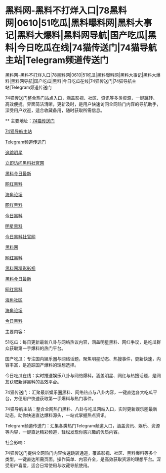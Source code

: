 # 黑料网-黑料不打烊入口|78黑料网|0610|51吃瓜|黑料曝料网|黑料大事记|黑料大爆料|黑料网导航|国产吃瓜|黑料|今日吃瓜在线|74猫传送门|74猫导航主站|Telegram频道传送门
黑料网-黑料不打烊入口|78黑料网|0610|51吃瓜|黑料曝料网|黑料大事记|黑料大爆料|黑料网导航|国产吃瓜|黑料|今日吃瓜在线|74猫传送门|74猫导航主站|Telegram频道传送门

74猫传送门整合热门站点入口，涵盖影视、社区、资讯等多类资源，一键跳转、高效便捷。界面简洁清晰，更新及时，是用户快速访问全网热门内容的导航助手，深受用户欢迎，适合收藏备用，随时获取所需信息。

** 主要地址：<a href="https://74mao.com/">74猫传送门</a>

<a href="https://74mao.com/">74猫导航主站</a>

<a href="https://74mao.com/">Telegram频道传送门</a>

<a href="https://heiliao-17.pages.dev/">追踪明星</a>

<a href="https://heiliao-36.pages.dev/">立即访问黑料社官网</a>

<a href="https://heiliao-19.pages.dev/">黑料今日最新</a>

<a href="https://heiliao-20.pages.dev/">网红黑料</a>

<a href="https://heiliao-22.pages.dev/">海角论坛</a>

<a href="https://heiliao-23.pages.dev/">网红黑料</a>

<a href="https://heiliao-24.pages.dev/">今日黑料</a>

<a href="https://heiliao-25.pages.dev/">明星黑料</a>

<a href="https://heiliao-26.pages.dev/">今日黑料社官网</a>

<a href="https://heiliao-27.pages.dev/">黑料网</a>

<a href="https://heiliao-28.pages.dev/">网红黑料</a>

<a href="https://heiliao-30.pages.dev/">黑料网精彩影视</a>

<a href="https://heiliao-31.pages.dev/">黑料今日最新</a>

<a href="https://heiliao-32.pages.dev/">网红黑料</a>

<a href="https://heiliao-33.pages.dev/">海角社区</a>

<a href="https://heiliao-34.pages.dev/">海角论坛</a>

<a href="https://heiliao-35.pages.dev/">今日黑料</a>

主要内容：

51吃瓜：每日更新最新八卦与网络热议内容，涵盖明星黑料、网红争议，是吃瓜群众获取第一手爆料的热门平台。

国产吃瓜：专注国内娱乐圈与网络话题，聚焦明星动态、热搜事件，更新快速，内容丰富，是追踪国产爆料的理想选择。

今日吃瓜在线：实时推送娱乐八卦与网络爆料，涵盖明星、网红与热搜话题，是网友获取新鲜黑料的高效平台。

74猫传送门：汇聚最新娱乐圈黑料、网络热点与八卦内容，一键直达各大吃瓜平台，方便用户快速获取第一手爆料与热门事件。

74猫导航主站：整合全网热门黑料、八卦与吃瓜网站入口，实时更新娱乐圈最新动态，助你快速直达爆料源头，一站式掌握热点资讯。

Telegram频道传送门：汇集各类热门Telegram频道入口，涵盖资讯、娱乐、资源等内容，一键直达精彩频道，轻松发现你感兴趣的优质内容。

社会影响：

74猫传送门提供全网热门内容快速跳转通道，覆盖影视、社区、黑料爆料等多个类型，一键直达所需页面。操作简单、内容齐全，是高效获取资源的理想平台。深受用户喜爱，适合日常使用与收藏导航使用。
